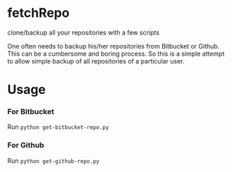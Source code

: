# fetchRepo
clone/backup all your repositories with a few scripts

One often needs to backup his/her repositories from Bitbucket or Github. This can be a cumbersome and boring process. So this is a simple attempt to allow simple backup of all repositories of a particular user.

# Usage

### For Bitbucket
Run `python get-bitbucket-repo.py`

### For Github
Run `python get-github-repo.py`